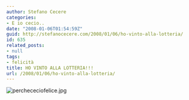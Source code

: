 ```yaml
---
author: Stefano Cecere
categories:
- E io cecio..
date: "2008-01-06T01:54:59Z"
guid: http://stefanocecere.com/2008/01/06/ho-vinto-alla-lotteria/
id: 635
related_posts:
- null
tags:
- felicità
title: HO VINTO ALLA LOTTERIA!!!
url: /2008/01/06/ho-vinto-alla-lotteria/
---
```


![perchececiofelice.jpg](http://stefanocecere.com/wp-content/uploads/sites/3/2008/01/perchececiofelice.jpg)